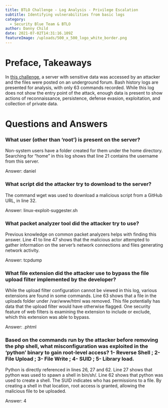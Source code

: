 ```yaml
---
title: BTLO Challenge - Log Analysis - Privilege Escalation
subtitle: Identifying vulnerabilities from basic logs
category:
  - Security Blue Team & BTLO
author: Danny Child
date: 2021-07-02T14:31:16.109Z
featureImage: /uploads/500_x_500_logo_white_border.png
---
```

# **Preface, Takeaways**

In [this challenge](https://blueteamlabs.online/home/challenge/4), a server with sensitive data was accessed by an attacker and the files were posted on an underground forum. Bash history logs are presented for analysis, with only 63 commands recorded.
While this log does not show the entry point of the attack, enough data is present to show actions of reconnaissance, persistence, defense evasion, exploitation, and collection of private data.

# **Questions and Answers**

### **What user (other than ‘root’) is present on the server?**

Non-system users have a folder created for them under the home directory. Searching for “home” in this log shows that line 21 contains the username from this server.

Answer: daniel

### **What script did the attacker try to download to the server?**

The command wget was used to download a malicious script from a GitHub URL, in line 32.

Answer: linux-exploit-suggester.sh

### **What packet analyzer tool did the attacker try to use?**

Previous knowledge on common packet analyzers helps with finding this answer. Line 41 to line 47 shows that the malicious actor attempted to gather information on the server’s network connections and files generating network activity.

Answer: tcpdump

### **What file extension did the attacker use to bypass the file upload filter implemented by the developer?**

While the upload filter configuration cannot be viewed in this log, various extensions are found in some commands. Line 63 shows that a file in the uploads folder under /var/www/html was removed. This file potentially has data that the upload filter would have otherwise flagged. One security feature of web filters is examining the extension to include or exclude, which this extension was able to bypass.

Answer: .phtml

### **Based on the commands run by the attacker before removing the php shell, what misconfiguration was exploited in the ‘python’ binary to gain root-level access? 1- Reverse Shell ; 2- File Upload ; 3- File Write ; 4- SUID ; 5- Library load.**

Python is directly referenced in lines 26, 27 and 62. Line 27 shows that python was used to spawn a shell in bin/sh/. Line 62 shows that python was used to create a shell. The SUID indicates who has permissions to a file. By creating a shell in that location, root access is granted, allowing the malicious file to be uploaded.

Answer: 4